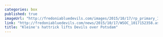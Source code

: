 ```yaml
---
categories: box
published: true
imageUrl: "http://fredoniabluedevils.com/images/2015/10/17/rp_primary_IMG_0516.JPG"
link: "http://fredoniabluedevils.com/news/2015/10/17/WSOC_1017152358.aspx?elinkdata=59291"
title: "Kleine's hattrick lifts Devils over Potsdam"
---
```



